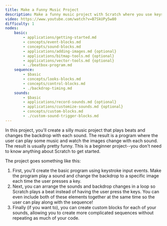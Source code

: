 ```yaml
---
title: Make a Funny Music Project
description: Make a funny music project with Scratch where you use keystrokes or a sequence to let the user play a beat! When the project plays a sound, it changes the backdrop to show a different silly picture.
video: https://www.youtube.com/watch?v=B7SkUPy5w80
difficulty: 1
nodes:
	basic:
		- applications/getting-started.md
		- concepts/event-blocks.md
		- concepts/sound-blocks.md
		- applications/adding-images.md {optional}
		- applications/bitmap-tools.md {optional}
		- applications/vector-tools.md {optional}
		- ./beatbox-program.md
	sequence:
		- $basic
		- concepts/looks-blocks.md
		- concepts/control-blocks.md
		- ./backdrop-timing.md
	sounds:
		- $basic
		- applications/record-sounds.md {optional}
		- applications/customize-sounds.md {optional}
		- concepts/custom-blocks.md
		- ./custom-sound-trigger-blocks.md
---
```


In this project, you'll create a silly music project that plays beats and changes the backdrop with each sound. The result is a program where the user can play some music and watch the images change with each sound. The result is usually pretty funny. This is a beginner project--you don't need to know anything about Scratch to get started.

The project goes something like this:

1. First, you'll create the basic program using keystroke input events. Make the program play a sound and change the backdrop to a specific image each time the user presses a key.
2. Next, you can arrange the sounds and backdrop changes in a loop so Scratch plays a beat instead of having the user press the keys. You can even include both of these elements together at the same time so the user can play along with the sequence!
3. Finally (if you want to), you can create custom blocks for each of your sounds, allowing you to create more complicated sequences without repeating as much of your code.